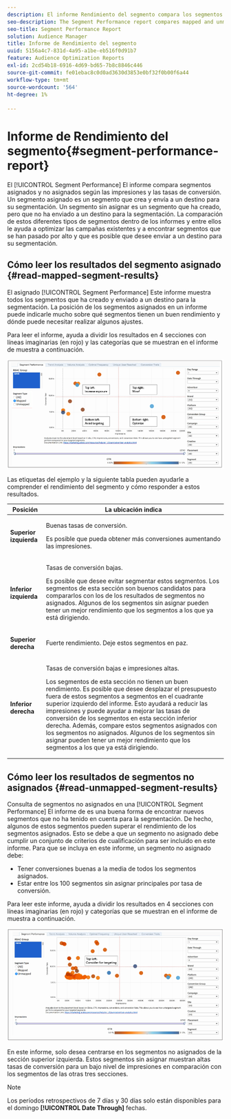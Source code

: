 ```yaml
---
description: El informe Rendimiento del segmento compara los segmentos asignados y no asignados según las impresiones y las tasas de conversión. Un segmento asignado es un segmento que crea y envía a un destino para su segmentación. Un segmento sin asignar es un segmento que ha creado, pero que no ha enviado a un destino para la segmentación. La comparación de estos diferentes tipos de segmentos dentro de los informes y entre ellos le ayuda a optimizar las campañas existentes y a encontrar segmentos que se han pasado por alto y que es posible que desee enviar a un destino para su segmentación.
seo-description: The Segment Performance report compares mapped and unmapped segments by impressions and conversion rates. A mapped segment is a segment you create and send to a destination for targeting. An unmapped segment is a segment that you've created but have not sent to a destination for targeting. Comparing these different segment types within and between reports helps you optimize existing campaigns and find overlooked segments that you may want to send to a destination for targeting.
seo-title: Segment Performance Report
solution: Audience Manager
title: Informe de Rendimiento del segmento
uuid: 5156a4c7-831d-4a95-a1be-eb516f0d91b7
feature: Audience Optimization Reports
exl-id: 2cd54b18-6916-4d69-bd65-7b8c8846c446
source-git-commit: fe01ebac8c0d0ad3630d3853e0bf32f0b00f6a44
workflow-type: tm+mt
source-wordcount: '564'
ht-degree: 1%

---
```


# Informe de Rendimiento del segmento{#segment-performance-report}

El [!UICONTROL Segment Performance] El informe compara segmentos asignados y no asignados según las impresiones y las tasas de conversión. Un segmento asignado es un segmento que crea y envía a un destino para su segmentación. Un segmento sin asignar es un segmento que ha creado, pero que no ha enviado a un destino para la segmentación. La comparación de estos diferentes tipos de segmentos dentro de los informes y entre ellos le ayuda a optimizar las campañas existentes y a encontrar segmentos que se han pasado por alto y que es posible que desee enviar a un destino para su segmentación.

## Cómo leer los resultados del segmento asignado {#read-mapped-segment-results}

El asignado [!UICONTROL Segment Performance] Este informe muestra todos los segmentos que ha creado y enviado a un destino para la segmentación. La posición de los segmentos asignados en un informe puede indicarle mucho sobre qué segmentos tienen un buen rendimiento y dónde puede necesitar realizar algunos ajustes.

Para leer el informe, ayuda a dividir los resultados en 4 secciones con líneas imaginarias (en rojo) y las categorías que se muestran en el informe de muestra a continuación.

![](assets/mapped-segment-performance.png)

Las etiquetas del ejemplo y la siguiente tabla pueden ayudarle a comprender el rendimiento del segmento y cómo responder a estos resultados.

<table id="table_A29253B30DFA4CD7B3B7C320DE0BDEA4"> 
 <thead> 
  <tr> 
   <th colname="col1" class="entry"> Posición </th> 
   <th colname="col2" class="entry"> La ubicación indica </th> 
  </tr> 
 </thead>
 <tbody> 
  <tr> 
   <td colname="col1"> <p> <b>Superior izquierda</b> </p> </td> 
   <td colname="col2"> <p>Buenas tasas de conversión. </p> <p>Es posible que pueda obtener más conversiones aumentando las impresiones. </p> </td> 
  </tr> 
  <tr> 
   <td colname="col1"> <p> <b>Inferior izquierda</b> </p> </td> 
   <td colname="col2"> <p>Tasas de conversión bajas. </p> <p>Es posible que desee evitar segmentar estos segmentos. Los segmentos de esta sección son buenos candidatos para compararlos con los de los resultados de segmentos no asignados. Algunos de los segmentos sin asignar pueden tener un mejor rendimiento que los segmentos a los que ya está dirigiendo. </p> </td> 
  </tr> 
  <tr> 
   <td colname="col1"> <p> <b>Superior derecha</b> </p> </td> 
   <td colname="col2"> <p>Fuerte rendimiento. Deje estos segmentos en paz. </p> </td> 
  </tr> 
  <tr> 
   <td colname="col1"> <p> <b>Inferior derecha</b> </p> </td> 
   <td colname="col2"> <p>Tasas de conversión bajas e impresiones altas. </p> <p>Los segmentos de esta sección no tienen un buen rendimiento. Es posible que desee desplazar el presupuesto fuera de estos segmentos a segmentos en el cuadrante superior izquierdo del informe. Esto ayudará a reducir las impresiones y puede ayudar a mejorar las tasas de conversión de los segmentos en esta sección inferior derecha. Además, compare estos segmentos asignados con los segmentos no asignados. Algunos de los segmentos sin asignar pueden tener un mejor rendimiento que los segmentos a los que ya está dirigiendo. </p> </td> 
  </tr> 
 </tbody> 
</table>

## Cómo leer los resultados de segmentos no asignados {#read-unmapped-segment-results}

Consulta de segmentos no asignados en una [!UICONTROL Segment Performance] El informe de es una buena forma de encontrar nuevos segmentos que no ha tenido en cuenta para la segmentación. De hecho, algunos de estos segmentos pueden superar el rendimiento de los segmentos asignados. Esto se debe a que un segmento no asignado debe cumplir un conjunto de criterios de cualificación para ser incluido en este informe. Para que se incluya en este informe, un segmento no asignado debe:

* Tener conversiones buenas a la media de todos los segmentos asignados.
* Estar entre los 100 segmentos sin asignar principales por tasa de conversión.

Para leer este informe, ayuda a dividir los resultados en 4 secciones con líneas imaginarias (en rojo) y categorías que se muestran en el informe de muestra a continuación.

![](assets/unmapped-segment-performance.png)

En este informe, solo desea centrarse en los segmentos no asignados de la sección superior izquierda. Estos segmentos sin asignar muestran altas tasas de conversión para un bajo nivel de impresiones en comparación con los segmentos de las otras tres secciones.

>[!NOTE]
>
>Los períodos retrospectivos de 7 días y 30 días solo están disponibles para el domingo **[!UICONTROL Date Through]** fechas.
